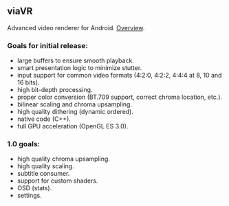 ## viaVR ##
Advanced video renderer for Android. [Overview](https://github.com/vivan000/viaVR/wiki/Why-high-quality-video-renderering-is-important).

### Goals for initial release:
- large buffers to ensure smooth playback.
- smart presentation logic to minimize stutter.
- input support for common video formats (4:2:0, 4:2:2, 4:4:4 at 8, 10 and 16 bits).
- high bit-depth processing.
- proper color conversion (BT.709 support, correct chroma location, etc.).
- bilinear scaling and chroma upsampling.
- high quality dithering (dynamic ordered).
- native code (C++).
- full GPU acceleration (OpenGL ES 3.0).

### 1.0 goals:
- high quality chroma upsampling.
- high quality scaling.
- subtitle consumer.
- support for custom shaders.
- OSD (stats).
- settings.
